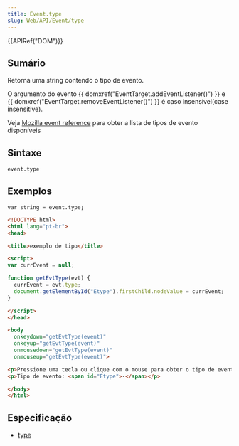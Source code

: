 ```yaml
---
title: Event.type
slug: Web/API/Event/type
---
```

{{APIRef("DOM")}}

## Sumário

Retorna uma string contendo o tipo de evento.

O argumento do evento {{ domxref("EventTarget.addEventListener()") }} e {{ domxref("EventTarget.removeEventListener()") }} é caso insensível(case insensitive).

Veja [Mozilla event reference](/pt-BR/docs/Mozilla_event_reference) para obter a lista de tipos de evento disponíveis

## Sintaxe

```
event.type
```

## Exemplos

```
var string = event.type;
```

```html
<!DOCTYPE html>
<html lang="pt-br">
<head>

<title>exemplo de tipo</title>

<script>
var currEvent = null;

function getEvtType(evt) {
  currEvent = evt.type;
  document.getElementById("Etype").firstChild.nodeValue = currEvent;
}

</script>
</head>

<body
  onkeydown="getEvtType(event)"
  onkeyup="getEvtType(event)"
  onmousedown="getEvtType(event)"
  onmouseup="getEvtType(event)">

<p>Pressione uma tecla ou clique com o mouse para obter o tipo de evento.</p>
<p>Tipo de evento: <span id="Etype">-</span></p>

</body>
</html>
```

## Especificação

- [type](http://www.w3.org/TR/2000/REC-DOM-Level-2-Events-20001113/events.html#Events-Event-type)
